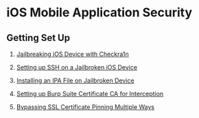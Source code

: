 # iOS Mobile Application Security 

## Getting Set Up
1) [Jailbreaking iOS Device with Checkra1n ](iOSCheckra1nJailbreak.md)

2) [Setting up SSH on a Jailbroken iOS Device](iOS-SSH-Setup.md)
 
3) [Installing an IPA File on Jailbroken Device ](iOSIPAInstall.md)

4) [Setting up Burp Suite Certificate CA for Interception](iOS-burp-CA-install.md)

5) [Bypassing SSL Certificate Pinning Multiple Ways ](iOS-bypass-ssl-pinning.md)

